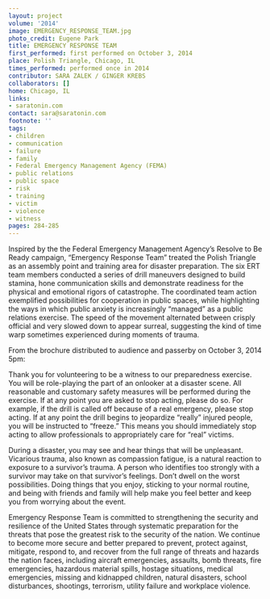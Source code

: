 ```yaml
---
layout: project
volume: '2014'
image: EMERGENCY_RESPONSE_TEAM.jpg
photo_credit: Eugene Park
title: EMERGENCY RESPONSE TEAM
first_performed: first performed on October 3, 2014
place: Polish Triangle, Chicago, IL
times_performed: performed once in 2014
contributor: SARA ZALEK / GINGER KREBS
collaborators: []
home: Chicago, IL
links:
- saratonin.com
contact: sara@saratonin.com
footnote: ''
tags:
- children
- communication
- failure
- family
- Federal Emergency Management Agency (FEMA)
- public relations
- public space
- risk
- training
- victim
- violence
- witness
pages: 284-285
---
```


Inspired by the the Federal Emergency Management Agency’s Resolve to Be Ready campaign, “Emergency Response Team” treated the Polish Triangle as an assembly point and training area for disaster preparation. The six ERT team members conducted a series of drill maneuvers designed to build stamina, hone communication skills and demonstrate readiness for the physical and emotional rigors of catastrophe. The coordinated team action exemplified possibilities for cooperation in public spaces, while highlighting the ways in which public anxiety is increasingly “managed” as a public relations exercise. The speed of the movement alternated between crisply official and very slowed down to appear surreal, suggesting the kind of time warp sometimes experienced during moments of trauma.

From the brochure distributed to audience and passerby on October 3, 2014 5pm:

Thank you for volunteering to be a witness to our preparedness exercise. You will be role-playing the part of an onlooker at a disaster scene. All reasonable and customary safety measures will be performed during the exercise. If at any point you are asked to stop acting, please do so. For example, if the drill is called off because of a real emergency, please stop acting. If at any point the drill begins to jeopardize “really” injured people, you will be instructed to “freeze.” This means you should immediately stop acting to allow professionals to appropriately care for “real” victims.

During a disaster, you may see and hear things that will be unpleasant. Vicarious trauma, also known as compassion fatigue, is a natural reaction to exposure to a survivor’s trauma. A person who identifies too strongly with a survivor may take on that survivor’s feelings. Don’t dwell on the worst possibilities. Doing things that you enjoy, sticking to your normal routine, and being with friends and family will help make you feel better and keep you from worrying about the event.

Emergency Response Team is committed to strengthening the security and resilience of the United States through systematic preparation for the threats that pose the greatest risk to the security of the nation. We continue to become more secure and better prepared to prevent, protect against, mitigate, respond to, and recover from the full range of threats and hazards the nation faces, including aircraft emergencies, assaults, bomb threats, fire emergencies, hazardous material spills, hostage situations, medical emergencies, missing and kidnapped children, natural disasters, school disturbances, shootings, terrorism, utility failure and workplace violence.
